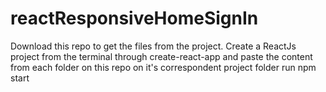 # reactResponsiveHomeSignIn

Download this repo to get the files from the project.
Create a ReactJs project from the terminal through create-react-app and paste the content from each folder on this repo on it's correspondent project folder
run npm start
